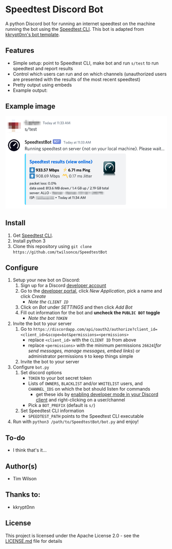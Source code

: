 # Speedtest Discord Bot
A python Discord bot for running an internet speedtest on the machine running the bot using the [Speedtest CLI](https://www.speedtest.net/apps/cli).
This bot is adapted from [kkrypt0nn's bot template](https://github.com/kkrypt0nn/Python-Discord-Bot-Template).

## Features
* Simple setup: point to Speedtest CLI, make bot and run `s/test` to run speedtest and report results
* Control which users can run and on which channels (unauthorized users are presented with the results of the most recent speedtest)
* Pretty output using embeds
* Example output:

## Example image
![ex](https://github.com/twilsonco/SpeedtestBot/blob/master/ex.png)

## Install
1. Get [Speedtest CLI](https://www.speedtest.net/apps/cli).
2. Install python 3
3. Clone this repository using `git clone https://github.com/twilsonco/SpeedtestBot`

## Configure
1. Setup your new bot on Discord:
	1. Sign up for a Discord [developer account](https://discord.com/developers/docs)
	2. Go to the [developer portal](https://discordapp.com/developers/applications), click *New Application*, pick a name and click *Create*
		* *Note the `CLIENT ID`*
	3. Click on *Bot* under *SETTINGS* and then click *Add Bot*
	4. Fill out information for the bot and **uncheck the `PUBLIC BOT` toggle**
		* *Note the bot `TOKEN`*
2. Invite the bot to your server
	1. Go to `https://discordapp.com/api/oauth2/authorize?client_id=<client_id>&scope=bot&permissions=<permissions>`
		* replace `<client_id>` with the `CLIENT ID` from above
		* replace `<permissions>` with the minimum permissions `26624`(*for send messages, manage messages, embed links*) or administrator permissions `9` to keep things simple
	2. Invite the bot to your server
2. Configure `bot.py`
	1. Set discord options
		* `TOKEN` to your bot secret token
		* Lists of `OWNERS`, `BLACKLIST` and/or `WHITELIST` users, and `CHANNEL_IDS` on which the bot should listen for commands
			* get these ids by [enabling developer mode in your Discord client](https://support.discord.com/hc/en-us/articles/206346498-Where-can-I-find-my-User-Server-Message-ID-) and right-clicking on a user/channel
		* Pick a `BOT_PREFIX` (default is `s/`)
	2. Set Speedtest CLI information
		* `SPEEDTEST_PATH` points to the Speedtest CLI executable
3. Run with `python3 /path/to/SpeedtestBot/bot.py` and enjoy!

## To-do
* I think that's it...

## Author(s)

* Tim Wilson

## Thanks to:

* kkrypt0nn

## License

This project is licensed under the Apache License 2.0 - see the [LICENSE.md](LICENSE.md) file for details
